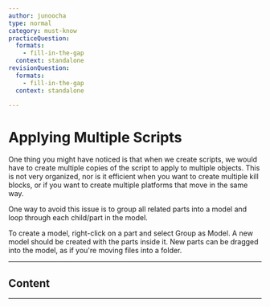 ```yaml
---
author: junoocha
type: normal
category: must-know
practiceQuestion:
  formats:
    - fill-in-the-gap
  context: standalone
revisionQuestion:
  formats:
    - fill-in-the-gap
  context: standalone

---
```


# Applying Multiple Scripts

One thing you might have noticed is that when we create scripts, we would have to create multiple copies of the script to apply to multiple objects. This is not very organized, nor is it efficient when you want to create multiple kill blocks, or if you want to create multiple platforms that move in the same way.

One way to avoid this issue is to group all related parts into a model and loop through each child/part in the model.

To create a model, right-click on a part and select Group as Model. A new model should be created with the parts inside it. New parts can be dragged into the model, as if you're moving files into a folder.

---

## Content



---

